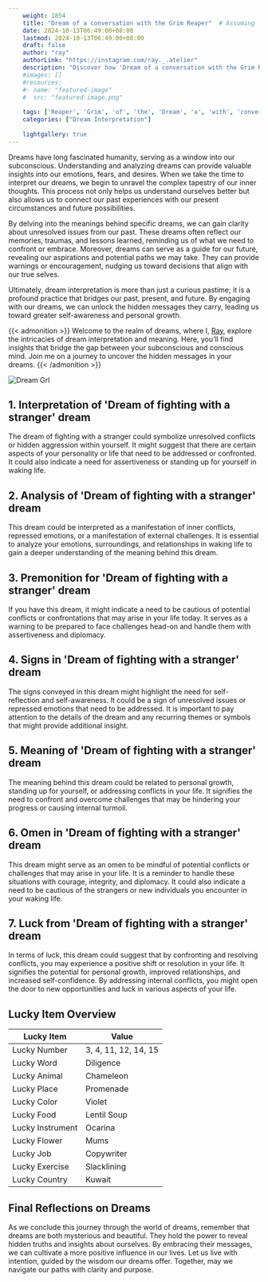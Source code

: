 ```yaml
---
    weight: 1854
    title: "Dream of a conversation with the Grim Reaper"  # Assuming 'title' column exists
    date: 2024-10-13T06:49:00+08:00
    lastmod: 2024-10-13T06:49:00+08:00
    draft: false
    author: "ray"
    authorLink: "https://instagram.com/ray._.atelier"
    description: "Discover how 'Dream of a conversation with the Grim Reaper' can interpret your future and uncover its significant meanings in your life."
    #images: []
    #resources:
    #- name: "featured-image"
    #  src: "featured-image.png"
    
    tags: ['Reaper', 'Grim', 'of', 'the', 'Dream', 'a', 'with', 'conversation']
    categories: ["Dream Interpretation"]
    
    lightgallery: true
---
```

    
Dreams have long fascinated humanity, serving as a window into our subconscious. Understanding and analyzing dreams can provide valuable insights into our emotions, fears, and desires. When we take the time to interpret our dreams, we begin to unravel the complex tapestry of our inner thoughts. This process not only helps us understand ourselves better but also allows us to connect our past experiences with our present circumstances and future possibilities.

By delving into the meanings behind specific dreams, we can gain clarity about unresolved issues from our past. These dreams often reflect our memories, traumas, and lessons learned, reminding us of what we need to confront or embrace. Moreover, dreams can serve as a guide for our future, revealing our aspirations and potential paths we may take. They can provide warnings or encouragement, nudging us toward decisions that align with our true selves.

Ultimately, dream interpretation is more than just a curious pastime; it is a profound practice that bridges our past, present, and future. By engaging with our dreams, we can unlock the hidden messages they carry, leading us toward greater self-awareness and personal growth.

{{< admonition >}}
Welcome to the realm of dreams, where I, [Ray](https://instagram.com/ray._.atelier), explore the intricacies of dream interpretation and meaning. Here, you’ll find insights that bridge the gap between your subconscious and conscious mind. Join me on a journey to uncover the hidden messages in your dreams.
{{< /admonition >}}

![Dream Grl](https://cdn.pixabay.com/photo/2017/11/02/03/35/gothic-2910057_1280.jpg "Dream Grl")

## 1. Interpretation of 'Dream of fighting with a stranger' dream
 The dream of fighting with a stranger could symbolize unresolved conflicts or hidden aggression within yourself. It might suggest that there are certain aspects of your personality or life that need to be addressed or confronted. It could also indicate a need for assertiveness or standing up for yourself in waking life.

## 2. Analysis of 'Dream of fighting with a stranger' dream
 This dream could be interpreted as a manifestation of inner conflicts, repressed emotions, or a manifestation of external challenges. It is essential to analyze your emotions, surroundings, and relationships in waking life to gain a deeper understanding of the meaning behind this dream.

## 3. Premonition for 'Dream of fighting with a stranger' dream
 If you have this dream, it might indicate a need to be cautious of potential conflicts or confrontations that may arise in your life today. It serves as a warning to be prepared to face challenges head-on and handle them with assertiveness and diplomacy.

## 4. Signs in 'Dream of fighting with a stranger' dream
 The signs conveyed in this dream might highlight the need for self-reflection and self-awareness. It could be a sign of unresolved issues or repressed emotions that need to be addressed. It is important to pay attention to the details of the dream and any recurring themes or symbols that might provide additional insight.

## 5. Meaning of 'Dream of fighting with a stranger' dream
 The meaning behind this dream could be related to personal growth, standing up for yourself, or addressing conflicts in your life. It signifies the need to confront and overcome challenges that may be hindering your progress or causing internal turmoil.

## 6. Omen in 'Dream of fighting with a stranger' dream
 This dream might serve as an omen to be mindful of potential conflicts or challenges that may arise in your life. It is a reminder to handle these situations with courage, integrity, and diplomacy. It could also indicate a need to be cautious of the strangers or new individuals you encounter in your waking life.

## 7. Luck from 'Dream of fighting with a stranger' dream
 In terms of luck, this dream could suggest that by confronting and resolving conflicts, you may experience a positive shift or resolution in your life. It signifies the potential for personal growth, improved relationships, and increased self-confidence. By addressing internal conflicts, you might open the door to new opportunities and luck in various aspects of your life.

## Lucky Item Overview
| Lucky Item          | Value              |
|---------------|--------------------|
| Lucky Number        | 3, 4, 11, 12, 14, 15  |
| Lucky Word          | Diligence |
| Lucky Animal        | Chameleon |
| Lucky Place         | Promenade     |
| Lucky Color         | Violet     |
| Lucky Food          | Lentil Soup      |
| Lucky Instrument    | Ocarina |
| Lucky Flower        | Mums    |
| Lucky Job           | Copywriter       |
| Lucky Exercise      | Slacklining  |
| Lucky Country       | Kuwait    |


##  Final Reflections on Dreams

As we conclude this journey through the world of dreams, remember that dreams are both mysterious and beautiful. They hold the power to reveal hidden truths and insights about ourselves. By embracing their messages, we can cultivate a more positive influence in our lives. Let us live with intention, guided by the wisdom our dreams offer. Together, may we navigate our paths with clarity and purpose.
